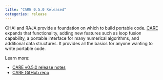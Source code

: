 ```yaml
---
title: "CARE 0.5.0 Released"
categories: release
---
```


CHAI and RAJA provide a foundation on which to build portable code. [CARE](https://github.com/LLNL/CARE) expands that functionality, adding new features such as loop fusion capability, a portable interface for many numerical algorithms, and additional data structures. It provides all the basics for anyone wanting to write portable code.

Learn more:

- [CARE v0.5.0 release notes](https://github.com/LLNL/CARE/releases/tag/v0.5.0)
- [CARE GitHub repo](https://github.com/LLNL/CARE)
